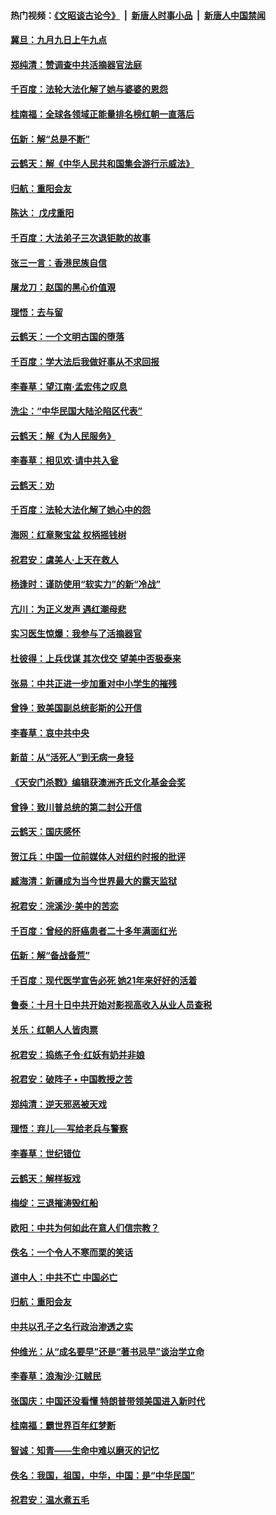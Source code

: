 #### 热门视频：[《文昭谈古论今》](https://github.com/gfw-breaker/wenzhao/blob/master/README.md?t=10190333) &nbsp;|&nbsp; [新唐人时事小品](https://github.com/gfw-breaker/ntdtv-comedy/blob/master/README.md?t=10190333) &nbsp;|&nbsp; [新唐人中国禁闻](https://github.com/gfw-breaker/ntdtv-news/blob/master/README.md?t=10190333)

#### [冀旦：九月九日上午九点](../pages/nsc993/n10794036.md?t=10190333) 

#### [郑纯清：赞调查中共活摘器官法庭](../pages/nsc993/n10791263.md?t=10190333) 

#### [千百度：法轮大法化解了她与婆婆的恩怨](../pages/nsc993/n10791631.md?t=10190333) 

#### [桂南福：全球各领域正能量排名榜红朝一直落后](../pages/nsc993/n10791212.md?t=10190333) 

#### [伍新：解“总是不断”](../pages/nsc993/n10791175.md?t=10190333) 

#### [云鹤天：解《中华人民共和国集会游行示威法》](../pages/nsc993/n10788984.md?t=10190333) 

#### [归航：重阳会友](../pages/nsc993/n10788972.md?t=10190333) 

#### [陈达： 戊戌重阳](../pages/nsc993/n10788955.md?t=10190333) 

#### [千百度：大法弟子三次退钜款的故事](../pages/nsc993/n10788888.md?t=10190333) 

#### [张三一言：香港民族自信](../pages/nsc993/n10788940.md?t=10190333) 

#### [屠龙刀：赵国的黑心价值覌](../pages/nsc993/n10786800.md?t=10190333) 

#### [理悟：去与留](../pages/nsc993/n10786798.md?t=10190333) 

#### [云鹤天：一个文明古国的堕落](../pages/nsc993/n10786791.md?t=10190333) 

#### [千百度：学大法后我做好事从不求回报](../pages/nsc993/n10786688.md?t=10190333) 

#### [李春草：望江南‧孟宏伟之叹息](../pages/nsc993/n10786183.md?t=10190333) 

#### [洗尘：“中华民国大陆沦陷区代表”](../pages/nsc993/n10786166.md?t=10190333) 

#### [云鹤天：解《为人民服务》](../pages/nsc993/n10786176.md?t=10190333) 

#### [李春草：相见欢‧请中共入瓮](../pages/nsc993/n10785067.md?t=10190333) 

#### [云鹤天：劝](../pages/nsc993/n10785051.md?t=10190333) 

#### [千百度：法轮大法化解了她心中的怨](../pages/nsc993/n10783905.md?t=10190333) 

#### [海网：红章聚宝盆 权柄摇钱树](../pages/nsc993/n10783866.md?t=10190333) 

#### [祝君安：虞美人‧上天在救人](../pages/nsc993/n10783846.md?t=10190333) 

#### [杨逢时：谨防使用“软实力”的新“冷战”](../pages/nsc993/n10783795.md?t=10190333) 

#### [亢川：为正义发声 遇红潮母悲](../pages/nsc993/n10783768.md?t=10190333) 

#### [实习医生惊爆：我参与了活摘器官](../pages/nsc993/n10782508.md?t=10190333) 

#### [杜彼得：上兵伐谋 其次伐交 望美中否极泰来](../pages/nsc993/n10782571.md?t=10190333) 

#### [张易：中共正进一步加重对中小学生的摧残](../pages/nsc993/n10781866.md?t=10190333) 

#### [曾铮：致美国副总统彭斯的公开信](../pages/nsc993/n10779942.md?t=10190333) 

#### [李春草：哀中共中央](../pages/nsc993/n10778921.md?t=10190333) 

#### [新苗：从“活死人”到无病一身轻](../pages/nsc993/n10778538.md?t=10190333) 

#### [《天安门杀戮》编辑获澳洲齐氏文化基金会奖](../pages/nsc993/n10777219.md?t=10190333) 

#### [曾铮：致川普总统的第二封公开信](../pages/nsc993/n10777329.md?t=10190333) 

#### [云鹤天：国庆感怀](../pages/nsc993/n10775823.md?t=10190333) 

#### [贺江兵：中国一位前媒体人对纽约时报的批评](../pages/nsc993/n10776626.md?t=10190333) 

#### [臧海清：新疆成为当今世界最大的露天监狱](../pages/nsc993/n10775817.md?t=10190333) 

#### [祝君安：浣溪沙‧美中的苦恋](../pages/nsc993/n10775813.md?t=10190333) 

#### [千百度：曾经的肝癌患者二十多年满面红光](../pages/nsc993/n10775728.md?t=10190333) 

#### [伍新：解“备战备荒”](../pages/nsc993/n10773928.md?t=10190333) 

#### [千百度：现代医学宣告必死 她21年来好好的活着](../pages/nsc993/n10773703.md?t=10190333) 

#### [鲁泰：十月十日中共开始对影视高收入从业人员查税](../pages/nsc993/n10773444.md?t=10190333) 

#### [关乐：红朝人人皆肉票](../pages/nsc993/n10773429.md?t=10190333) 

#### [祝君安：捣练子令‧红妖有奶并非娘](../pages/nsc993/n10773412.md?t=10190333) 

#### [祝君安：破阵子 • 中国教授之苦](../pages/nsc993/n10772347.md?t=10190333) 

#### [郑纯清：逆天邪恶被天戏](../pages/nsc993/n10772339.md?t=10190333) 

#### [理悟：弃儿──写给老兵与警察](../pages/nsc993/n10772337.md?t=10190333) 

#### [李春草：世纪错位](../pages/nsc993/n10768198.md?t=10190333) 

#### [云鹤天：解样板戏](../pages/nsc993/n10768193.md?t=10190333) 

#### [梅绽：三退摧涛毁红船](../pages/nsc993/n10768163.md?t=10190333) 

#### [欧阳：中共为何如此在意人们信宗教？](../pages/nsc993/n10768144.md?t=10190333) 

#### [佚名：一个令人不寒而栗的笑话](../pages/nsc993/n10768061.md?t=10190333) 

#### [道中人：中共不亡 中国必亡](../pages/nsc993/n10768017.md?t=10190333) 

#### [归航：重阳会友](../pages/nsc993/n10767544.md?t=10190333) 

#### [中共以孔子之名行政治渗透之实](../pages/nsc993/n10767697.md?t=10190333) 

#### [仲维光：从“成名要早”还是“著书忌早”谈治学立命](../pages/nsc993/n10767650.md?t=10190333) 

#### [李春草：浪淘沙‧江贼民](../pages/nsc993/n10767480.md?t=10190333) 

#### [张国庆：中国还没看懂 特朗普带领美国进入新时代](../pages/nsc993/n10764224.md?t=10190333) 

#### [桂南福：霸世界百年红梦断](../pages/nsc993/n10762380.md?t=10190333) 

#### [智诚：知青——生命中难以磨灭的记忆](../pages/nsc993/n10762372.md?t=10190333) 

#### [佚名：我国，祖国，中华，中国：是“中华民国”](../pages/nsc993/n10762366.md?t=10190333) 

#### [祝君安：温水煮五毛](../pages/nsc993/n10762362.md?t=10190333) 

